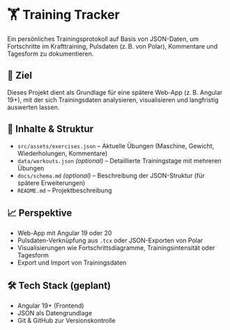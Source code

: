 # 🏋️ Training Tracker

Ein persönliches Trainingsprotokoll auf Basis von JSON-Daten, um Fortschritte im Krafttraining, Pulsdaten (z. B. von Polar), Kommentare und Tagesform zu dokumentieren.

## 📌 Ziel

Dieses Projekt dient als Grundlage für eine spätere Web-App (z. B. Angular 19+), mit der sich Trainingsdaten analysieren, visualisieren und langfristig auswerten lassen.

## 📂 Inhalte & Struktur

- `src/assets/exercises.json` – Aktuelle Übungen (Maschine, Gewicht, Wiederholungen, Kommentare)
- `data/workouts.json` *(optional)* – Detaillierte Trainingstage mit mehreren Übungen
- `docs/schema.md` *(optional)* – Beschreibung der JSON-Struktur (für spätere Erweiterungen)
- `README.md` – Projektbeschreibung

## 📈 Perspektive

- Web-App mit Angular 19 oder 20
- Pulsdaten-Verknüpfung aus `.tcx` oder JSON-Exporten von Polar
- Visualisierungen wie Fortschrittsdiagramme, Trainingsintensität oder Tagesform
- Export und Import von Trainingsdaten

## 🛠️ Tech Stack (geplant)

- Angular 19+ (Frontend)
- JSON als Datengrundlage
- Git & GitHub zur Versionskontrolle
